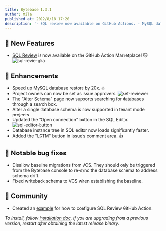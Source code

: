 ```yaml
---
title: Bytebase 1.3.1
author: Mila
published_at: 2022/8/18 17:20
description: '- SQL review now available on GitHub Actions. - MySQL database restore sped up by 20x. - Project owners can now be set as Issue approvers.'
---
```


## 🚀 New Features

- [SQL Review](https://github.com/marketplace/actions/sql-review) is now available on the GitHub Action Marketplace! 🐱
  ![sql-revie-gha](/content/changelog/1.3.1/sql-revie-gha.webp)

## 🎄 Enhancements

- Speed up MySQL database restore by 20x. 🔥
- Project owners can now be set as Issue approvers.
  ![set-reviewer](/content/changelog/1.3.1/set-reviewer.webp)
- The "Alter Schema" page now supports searching for databases through a search box.
- Alter a single database schema is now supported in tenant mode projects.
- Updated the "Open connection" button in the SQL Editor.
  ![sql-editor-button](/content/changelog/1.3.1/sql-editor-button.webp)
- Database instance tree in SQL editor now loads significantly faster.
- Added the "LGTM" button in issue's comment area. 👍

## 🐞 Notable bug fixes

- Disallow baseline migrations from VCS. They should only be triggered from the Bytebase console to re-sync the database schema to address schema drift.
- Fixed writeback schema to VCS when establishing the baseline.

## 🎠 Community

- Created an [example](https://github.com/Bytebase/sql-review-action-example) for how to configure SQL Review GitHub Action.

_To install, follow [installation doc](/docs/get-started/install/overview). If you are upgrading from a previous version, restart after obtaining the latest release binary._
